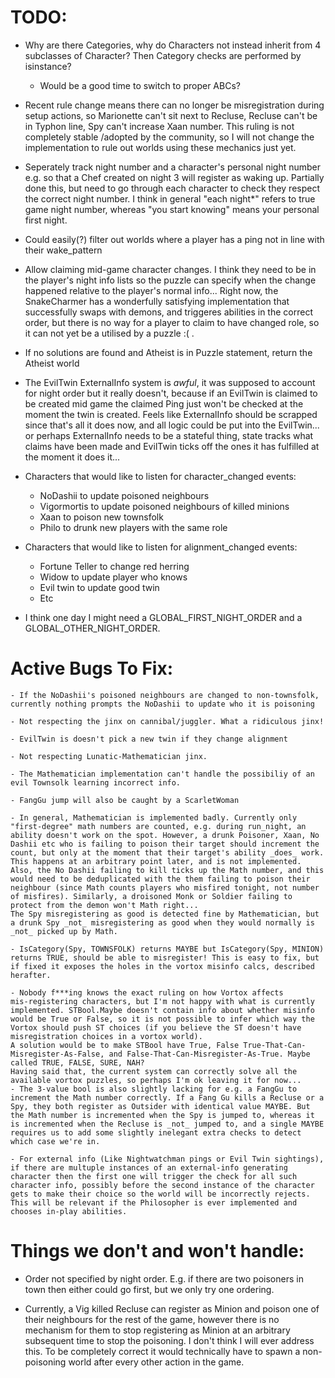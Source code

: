 # TODO:
 - Why are there Categories, why do Characters not instead inherit from 4 subclasses of Character? Then Category checks are performed by isinstance?
 	- Would be a good time to switch to proper ABCs?

 - Recent rule change means there can no longer be misregistration during setup actions, so Marionette can't sit next to Recluse, Recluse can't be in Typhon line, Spy can't increase Xaan number. This ruling is not completely stable /adopted by the community, so I will not change the implementation to rule out worlds using these mechanics just yet. 

 - Seperately track night number and a character's personal night number
   e.g. so that a Chef created on night 3 will register as waking up. Partially done this, but need to go through each character to check they respect the correct night number. I think in general "each night*" refers to true game night number, whereas "you start knowing" means your personal first night.

 - Could easily(?) filter out worlds where a player has a ping not in line with their wake_pattern

 - Allow claiming mid-game character changes. I think they need to be in the player's night info lists so the puzzle can specify when the change happened relative to the player's normal info... Right now, the SnakeCharmer has a wonderfully satisfying implementation that successfully swaps with demons, and triggeres abilities in the correct order, but there is no way for a player to claim to have changed role, so it can not yet be a utilised by a puzzle :( .

 - If no solutions are found and Atheist is in Puzzle statement, return the Atheist world

 - The EvilTwin ExternalInfo system is _awful_, it was supposed to account for night order but it really doesn't, because if an EvilTwin is claimed to be created mid game the claimed Ping just won't be checked at the moment the twin is created. Feels like ExternalInfo should be scrapped since that's all it does now, and all logic could be put into the EvilTwin... or perhaps ExternalInfo needs to be a stateful thing, state tracks what claims have been made and EvilTwin ticks off the ones it has fulfilled at the moment it does it...

 - Characters that would like to listen for character_changed events:
   - NoDashii to update poisoned neighbours
   - Vigormortis to update poisoned neighbours of killed minions
   - Xaan to poison new townsfolk
   - Philo to drunk new players with the same role
 - Characters that would like to listen for alignment_changed events:
   - Fortune Teller to change red herring
   - Widow to update player who knows
   - Evil twin to update good twin
   - Etc

 - I think one day I might need a GLOBAL_FIRST_NIGHT_ORDER and a GLOBAL_OTHER_NIGHT_ORDER.

# Active Bugs To Fix:

	- If the NoDashii's poisoned neighbours are changed to non-townsfolk, currently nothing prompts the NoDashii to update who it is poisoning

	- Not respecting the jinx on cannibal/juggler. What a ridiculous jinx!

	- EvilTwin is doesn't pick a new twin if they change alignment

	- Not respecting Lunatic-Mathematician jinx.

	- The Mathematician implementation can't handle the possibiliy of an evil Townsolk learning incorrect info.

	- FangGu jump will also be caught by a ScarletWoman

	- In general, Mathematician is implemented badly. Currently only "first-degree" math numbers are counted, e.g. during run_night, an ability doesn't work on the spot. However, a drunk Poisoner, Xaan, No Dashii etc who is failing to poison their target should increment the count, but only at the moment that their target's ability _does_ work. This happens at an arbitrary point later, and is not implemented. Also, the No Dashii failing to kill ticks up the Math number, and this would need to be deduplicated with the them failing to poison their neighbour (since Math counts players who misfired tonight, not number of misfires). Similarly, a droisoned Monk or Soldier failing to protect from the demon won't Math right...
	The Spy misregistering as good is detected fine by Mathematician, but a drunk Spy _not_ misregistering as good when they would normally is _not_ picked up by Math.

	- IsCategory(Spy, TOWNSFOLK) returns MAYBE but IsCategory(Spy, MINION) 
	returns TRUE, should be able to misregister! This is easy to fix, but if fixed it exposes the holes in the vortox misinfo calcs, described herafter.

	- Nobody f***ing knows the exact ruling on how Vortox affects 
	mis-registering characters, but I'm not happy with what is currently implemented. STBool.Maybe doesn't contain info about whether misinfo would be True or False, so it is not possible to infer which way the Vortox should push ST choices (if you believe the ST doesn't have misregistration choices in a vortox world).
	A solution would be to make STBool have True, False True-That-Can-Misregister-As-False, and False-That-Can-Misregister-As-True. Maybe called TRUE, FALSE, SURE, NAH?
	Having said that, the current system can correctly solve all the available vortox puzzles, so perhaps I'm ok leaving it for now...
	- The 3-value bool is also slightly lacking for e.g. a FangGu to increment the Math number correctly. If a Fang Gu kills a Recluse or a Spy, they both register as Outsider with identical value MAYBE. But the Math number is incremented when the Spy is jumped to, whereas it is incremented when the Recluse is _not_ jumped to, and a single MAYBE requires us to add some slightly inelegant extra checks to detect which case we're in.

	- For external info (Like Nightwatchman pings or Evil Twin sightings), if there are multuple instances of an external-info generating character then the first one will trigger the check for all such character info, possibly before the second instance of the character gets to make their choice so the world will be incorrectly rejects. This will be relevant if the Philosopher is ever implemented and chooses in-play abilities.


# Things we don't and won't handle:

 - Order not specified by night order. E.g. if there are two poisoners in town then either could go first, but we only try one ordering.

 - Currently, a Vig killed Recluse can register as Minion and poison one of their neighbours for the rest of the game, however there is no mechanism for them to stop registering as Minion at an arbitrary subsequent time to stop the poisoning. I don't think I will ever address this. To be completely correct it would technically have to spawn a non-poisoning world after every other action in the game.